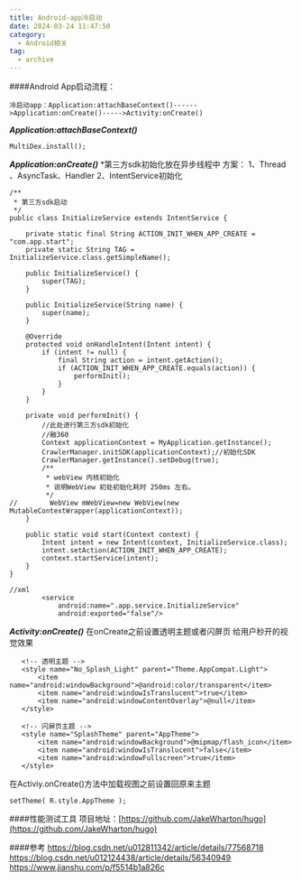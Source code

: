 ```yaml
---
title: Android-app冷启动
date: 2024-03-24 11:47:50
category:
  - Android相关
tag:
  - archive
---
```

####Android App启动流程：
```
冷启动app：Application:attachBaseContext()------>Application:onCreate()----->Activity:onCreate()
```

***Application:attachBaseContext()***
```
MultiDex.install();
```

***Application:onCreate()***
*第三方sdk初始化放在异步线程中
方案：
1、Thread 、AsyncTask、Handler
2、IntentService初始化

```
/**
 * 第三方sdk启动
 */
public class InitializeService extends IntentService {

    private static final String ACTION_INIT_WHEN_APP_CREATE = "com.app.start";
    private static String TAG = InitializeService.class.getSimpleName();

    public InitializeService() {
        super(TAG);
    }

    public InitializeService(String name) {
        super(name);
    }

    @Override
    protected void onHandleIntent(Intent intent) {
        if (intent != null) {
            final String action = intent.getAction();
            if (ACTION_INIT_WHEN_APP_CREATE.equals(action)) {
                performInit();
            }
        }
    }

    private void performInit() {
        //此处进行第三方sdk初始化
        //融360
        Context applicationContext = MyApplication.getInstance();
        CrawlerManager.initSDK(applicationContext);//初始化SDK
        CrawlerManager.getInstance().setDebug(true);
        /**
         * webView 内核初始化
         * 说明WebView 初处初始化耗时 250ms 左右。
         */
//        WebView mWebView=new WebView(new MutableContextWrapper(applicationContext));
    }

    public static void start(Context context) {
        Intent intent = new Intent(context, InitializeService.class);
        intent.setAction(ACTION_INIT_WHEN_APP_CREATE);
        context.startService(intent);
    }
}

//xml
        <service
            android:name=".app.service.InitializeService"
            android:exported="false"/>
```
***Activity:onCreate()***
在onCreate之前设置透明主题或者闪屏页
给用户秒开的视觉效果

 ```
    <!-- 透明主题 -->
    <style name="No_Splash_Light" parent="Theme.AppCompat.Light">
        <item name="android:windowBackground">@android:color/transparent</item>
        <item name="android:windowIsTranslucent">true</item>
        <item name="android:windowContentOverlay">@null</item>
    </style>

    <!-- 闪屏页主题 -->
    <style name="SplashTheme" parent="AppTheme">
        <item name="android:windowBackground">@mipmap/flash_icon</item>
        <item name="android:windowIsTranslucent">false</item>
        <item name="android:windowFullscreen">true</item>
    </style>
```
在Activiy.onCreate()方法中加载视图之前设置回原来主题
```
setTheme( R.style.AppTheme );
```

####性能测试工具
项目地址：[https://github.com/JakeWharton/hugo](https://github.com/JakeWharton/hugo)

####参考
https://blog.csdn.net/u012811342/article/details/77568718
https://blog.csdn.net/u012124438/article/details/56340949
https://www.jianshu.com/p/f5514b1a826c

